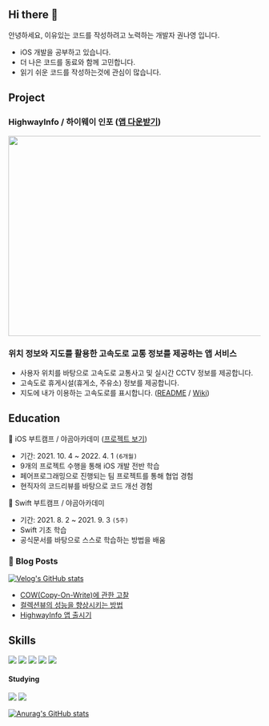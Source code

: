 ## Hi there 👋
안녕하세요, 이유있는 코드를 작성하려고 노력하는 개발자 권나영 입니다.

- iOS 개발을 공부하고 있습니다.
- 더 나은 코드를 동료와 함께 고민합니다.
- 읽기 쉬운 코드를 작성하는것에 관심이 많습니다.


## Project
### HighwayInfo / 하이웨이 인포 ([앱 다운받기](https://apps.apple.com/kr/app/highwayinfo-고속도로-교통정보/id6449296080))
<img src="https://github.com/na-young-kwon/na-young-kwon/assets/74536728/456c7756-62da-44c8-8557-9aec55211638" width = "700" height = "400">

### 위치 정보와 지도를 활용한 고속도로 교통 정보를 제공하는 앱 서비스
- 사용자 위치를 바탕으로 고속도로 교통사고 및 실시간 CCTV 정보를 제공합니다.
- 고속도로 휴게시설(휴게소, 주유소) 정보를 제공합니다.
- 지도에 내가 이용하는 고속도로를 표시합니다.
([README](https://github.com/na-young-kwon/HighwayInfo) / [Wiki](https://github.com/na-young-kwon/HighwayInfo/wiki))


## Education
🐻 iOS 부트캠프 / 야곰아카데미
([프로젝트 보기](https://github.com/na-young-kwon/iOS_Yagom_Academy))
- 기간: 2021. 10. 4 ~ 2022. 4. 1 `(6개월)`
- 9개의 프로젝트 수행을 통해 iOS 개발 전반 학습
- 페어프로그래밍으로 진행되는 팀 프로젝트를 통해 협업 경험
- 현직자의 코드리뷰를 바탕으로 코드 개선 경험


🐻 Swift 부트캠프 / 야곰아카데미
- 기간: 2021. 8. 2 ~ 2021. 9. 3 `(5주)`
- Swift 기초 학습
- 공식문서를 바탕으로 스스로 학습하는 방법을 배움


### 🍋 Blog Posts
[![Velog's GitHub stats](https://velog-readme-stats.vercel.app/api?name=na-young-kwon)](https://velog.io/@na-young-kwon/%EB%8B%A4%EC%9A%B4%EC%83%98%ED%94%8C%EB%A7%81%EC%9D%80-%EC%99%9C-%ED%95%84%EC%9A%94%ED%95%A0%EA%B9%8C)
- [COW(Copy-On-Write)에 관한 고찰](https://velog.io/@na-young-kwon/COW%EC%97%90-%EA%B4%80%ED%95%9C-%EA%B3%A0%EC%B0%B0)
- [컬렉션뷰의 성능을 향상시키는 방법](https://velog.io/@na-young-kwon/%EC%BB%AC%EB%A0%89%EC%85%98%EB%B7%B0%EC%9D%98-%EC%84%B1%EB%8A%A5%EC%9D%84-%ED%96%A5%EC%83%81%EC%8B%9C%ED%82%A4%EB%8A%94-%EB%B0%A9%EB%B2%95)
- [HighwayInfo 앱 출시기](https://velog.io/@na-young-kwon/iOS-HighwayInfo-%EC%95%B1-%EC%B6%9C%EC%8B%9C%EA%B8%B0)



## Skills
<img src="https://img.shields.io/badge/Swift-F05138?style=round-square&logo=swift&logoColor=white"/> <img src="https://img.shields.io/badge/iOS-000000?style=round-square&logo=apple&logoColor=white"/> <img src="https://img.shields.io/badge/Xcode-147EFB?style=flat-square&logo=Xcode&logoColor=white"/> <img src="https://img.shields.io/badge/git-F05032?style=round-square&logo=git&logoColor=white"/> <img src="https://img.shields.io/badge/github-181717?style=flat-square&logo=github&logoColor=white"/>

#### Studying

<img src="https://img.shields.io/badge/RxSwift-B7178C?style=flat-square&logo=ReactiveX&logoColor=white"/> <img src="https://img.shields.io/badge/SwiftUI-blue?style=flat-square&logo=Swift&logoColor=white">



[![Anurag's GitHub stats](https://github-readme-stats.vercel.app/api?username=na-young-kwon&show_icons=true&count_private=true&hide=stars)](https://github.com/anuraghazra/github-readme-stats)
